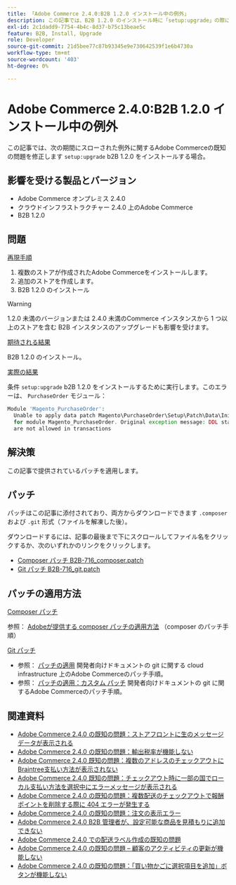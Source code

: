 ```yaml
---
title: 「Adobe Commerce 2.4.0:B2B 1.2.0 インストール中の例外」
description: この記事では、B2B 1.2.0 のインストール時に「setup:upgrade」の際にスローされる例外に対する、Adobe Commerceの既知の問題を修正しました。
exl-id: 2c1dadd9-7754-4b4c-8d37-b75c13beae5c
feature: B2B, Install, Upgrade
role: Developer
source-git-commit: 21d5bee77c87b93345e9e730642539f1e6b4730a
workflow-type: tm+mt
source-wordcount: '403'
ht-degree: 0%

---
```


# Adobe Commerce 2.4.0:B2B 1.2.0 インストール中の例外

この記事では、次の期間にスローされた例外に関するAdobe Commerceの既知の問題を修正します `setup:upgrade` b2B 1.2.0 をインストールする場合。

## 影響を受ける製品とバージョン

* Adobe Commerce オンプレミス 2.4.0
* クラウドインフラストラクチャー 2.4.0 上のAdobe Commerce
* B2B 1.2.0

## 問題

<u>再現手順</u>

1. 複数のストアが作成されたAdobe Commerceをインストールします。
1. 追加のストアを作成します。
1. B2B 1.2.0 のインストール

>[!WARNING]
>
>1.2.0 未満のバージョンまたは 2.4.0 未満のCommerce インスタンスから 1 つ以上のストアを含む B2B インスタンスのアップグレードも影響を受けます。

<u>期待される結果</u>

B2B 1.2.0 のインストール。

<u>実際の結果</u>

条件 `setup:upgrade` b2B 1.2.0 をインストールするために実行します。このエラーは、 `PurchaseOrder` モジュール：

```php
Module 'Magento_PurchaseOrder':
  Unable to apply data patch Magento\PurchaseOrder\Setup\Patch\Data\InitPurchaseOrderSalesSequence
  for module Magento_PurchaseOrder. Original exception message: DDL statements
  are not allowed in transactions
```

## 解決策

この記事で提供されているパッチを適用します。

## パッチ

パッチはこの記事に添付されており、両方からダウンロードできます `.composer` および `.git` 形式（ファイルを解凍した後）。

ダウンロードするには、記事の最後まで下にスクロールしてファイル名をクリックするか、次のいずれかのリンクをクリックします。

* [Composer パッチ B2B-716\_composer.patch](assets/B2B-716_composer.patch.zip)
* [Git パッチ B2B-716\_git.patch](assets/B2B-716_git.patch.zip)

## パッチの適用方法

<u>Composer パッチ </u>

参照： [Adobeが提供する composer パッチの適用方法](/help/how-to/general/how-to-apply-a-composer-patch-provided-by-magento.md) （composer のパッチ手順）

<u>Git パッチ </u>

* 参照： [パッチの適用](https://devdocs.magento.com/cloud/project/project-patch.html) 開発者向けドキュメントの git に関する cloud infrastructure 上のAdobe Commerceのパッチ手順。
* 参照： [パッチの適用：カスタム パッチ](https://devdocs.magento.com/guides/v2.4/comp-mgr/patching.html#custom-patches) 開発者向けドキュメントの git に関するAdobe Commerceのパッチ手順。

## 関連資料

* [Adobe Commerce 2.4.0 の既知の問題：ストアフロントに生のメッセージデータが表示される](/help/troubleshooting/storefront/magento-2-4-0-issue-storefront-raw-message-data-display.md)
* [Adobe Commerce 2.4.0 の既知の問題：輸出税率が機能しない](/help/troubleshooting/miscellaneous/magento-2-4-0-known-issue-export-tax-rates-does-not-work.md)
* [Adobe Commerce 2.4.0 既知の問題：複数のアドレスのチェックアウトにBraintree支払い方法が表示されない](/help/troubleshooting/payments/magento-2-4-0-braintree-not-in-multiple-addresses-checkout.md)
* [Adobe Commerce 2.4.0 既知の問題：チェックアウト時に一部の国でローカル支払い方法を選択中にエラーメッセージが表示される](/help/troubleshooting/payments/magento-2-4-0-checkout-error-selecting-local-payments.md)
* [Adobe Commerce 2.4.0 の既知の問題：複数配送のチェックアウトで報酬ポイントを削除する際に 404 エラーが発生する](/help/troubleshooting/storefront/magento-2-4-0-404-error-removing-rewards-points-on-multi-shipping-checkout.md)
* [Adobe Commerce 2.4.0 の既知の問題：注文の表示エラー](/help/troubleshooting/storefront/magento-2-4-0-known-issue-orders-display-error.md)
* [Adobe Commerce 2.4.0 B2B 管理者が、設定可能な商品を見積もりに追加できない](/help/troubleshooting/miscellaneous/magento-2-4-0-b2b-admin-can-t-add-configurable-product-to-quote.md)
* [Adobe Commerce 2.4.0 での配送ラベル作成の既知の問題](/help/troubleshooting/known-issues-patches-attached/shipping-labels-creation-known-issue-in-magento-2-4-0.md)
* [Adobe Commerce 2.4.0 の既知の問題 – 顧客のアクティビティの更新が機能しない](/help/troubleshooting/miscellaneous/magento-2-4-0-refresh-on-customer-activities-does-not-work.md)
* [Adobe Commerce 2.4.0 の既知の問題：「買い物かごに選択項目を追加」ボタンが機能しない](/help/troubleshooting/miscellaneous/magento-2-4-0-add-selections-to-my-cart-does-not-work.md)
